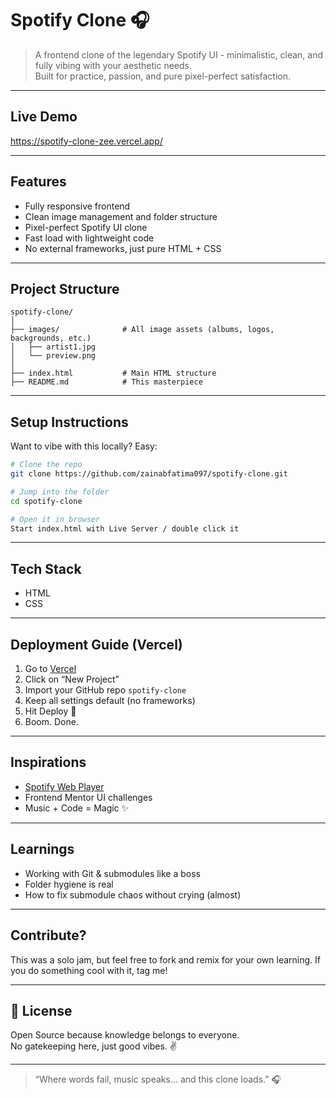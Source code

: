 # Spotify Clone 🎧

> A frontend clone of the legendary Spotify UI - minimalistic, clean, and fully vibing with your aesthetic needs.  
> Built for practice, passion, and pure pixel-perfect satisfaction.

---

## Live Demo

 https://spotify-clone-zee.vercel.app/ 

---

##  Features

-  Fully responsive frontend
-  Clean image management and folder structure
-  Pixel-perfect Spotify UI clone
-  Fast load with lightweight code
-  No external frameworks, just pure HTML + CSS 

---

## Project Structure

```
spotify-clone/
│
├── images/              # All image assets (albums, logos, backgrounds, etc.)
│   ├── artist1.jpg
│   └── preview.png
│
├── index.html           # Main HTML structure
├── README.md            # This masterpiece
```

---

## Setup Instructions

Want to vibe with this locally? Easy:

```bash
# Clone the repo
git clone https://github.com/zainabfatima097/spotify-clone.git

# Jump into the folder
cd spotify-clone

# Open it in browser
Start index.html with Live Server / double click it
```

---

##  Tech Stack

- HTML
- CSS
---

## Deployment Guide (Vercel)

1. Go to [Vercel](https://vercel.com/)
2. Click on “New Project”
3. Import your GitHub repo `spotify-clone`
4. Keep all settings default (no frameworks)
5. Hit Deploy 🚀
6. Boom. Done.

---

## Inspirations

- [Spotify Web Player](https://open.spotify.com/)
- Frontend Mentor UI challenges
- Music + Code = Magic ✨

---

## Learnings

- Working with Git & submodules like a boss
- Folder hygiene is real
- How to fix submodule chaos without crying (almost)

---

## Contribute?

This was a solo jam, but feel free to fork and remix for your own learning. If you do something cool with it, tag me!

---

## 📜 License

Open Source because knowledge belongs to everyone.  
No gatekeeping here, just good vibes. ✌️

---

> “Where words fail, music speaks... and this clone loads.” 🎧  
